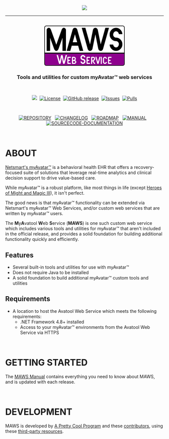 <!-- b220621.091141 -->

<div align="center">

  <img src="https://img.shields.io/badge/WARNING-THIS%20IS%20BETA%20SOFTWARE-FF160C?style=for-the-badge">

  <br>

  ***

  <br>

  <img src=".github/Resources/Assets/Logos/maws-logo-web-service-512x256.png" alt="MAWS logo" width="256">
  <h3> 
  Tools and utilities for custom myAvatar™ web services
  </h3>

  <br>

  <img src="https://img.shields.io/badge/status-active-brightgreen?style=flat">&nbsp;
  [![License](https://img.shields.io/github/license/spectrum-health-systems/MAWS?style=flat)](https://www.apache.org/licenses/LICENSE-2.0)&nbsp;
  [![GitHub release](https://img.shields.io/github/v/release/spectrum-health-systems/MAWS?style=flat)](https://github.com/spectrum-health-systems/MAWS/releases)&nbsp;
  [![Issues](https://img.shields.io/github/issues/spectrum-health-systems/MAWS?style=flat)](https://github.com/spectrum-health-systems/MAWS/issues)&nbsp;
  [![Pulls](https://img.shields.io/github/issues-pr/spectrum-health-systems/MAWSC?style=flat)](https://github.com/spectrum-health-systems/MAWS/pulls)

  <br>

  [![REPOSITORY](https://img.shields.io/badge/REPOSITORY-8e008e?style=for-the-badge)](https://github.com/spectrum-health-systems/MAWS)&nbsp;&nbsp;&nbsp;[![CHANGELOG](https://img.shields.io/badge/CHANGELOG-550055?style=for-the-badge)](Documentation/Changelog.md)&nbsp;&nbsp;&nbsp;[![ROADMAP](https://img.shields.io/badge/ROADMAP-550055?style=for-the-badge)](Documentation/Roadmap.md)&nbsp;&nbsp;&nbsp;[![MANUAL](https://img.shields.io/badge/MANUAL-550055?style=for-the-badge)](Documentation/Manual/MAWS-Manual.md)&nbsp;&nbsp;&nbsp;[![SOURCECODE-DOCUMENTATION](https://img.shields.io/badge/SOURCECODE%20DOCUMENTATION-550055?style=for-the-badge)](Documentation/Sourcecode/MAWS-Sourcecode.md)

</div>

<br>

# ABOUT
[Netsmart's myAvatar™](https://www.ntst.com/Solutions-and-Services/Offerings/myAvatar) is a behavioral health EHR that offers a recovery-focused suite of solutions that leverage real-time analytics and clinical decision support to drive value-based care.

While myAvatar™ is a robust platform, like most things in life (except [Heroes of Might and Magic III](https://www.gog.com/game/heroes_of_might_and_magic_3_complete_edition)), it isn't perfect.

The good news is that myAvatar™ functionality can be extended via Netsmart's myAvatar™ Web Services, and/or custom web services that are written by myAvatar™ users.

The **M**y**A**vatool **W**eb **S**ervice (**MAWS**) is one such custom web service which includes various tools and utilities for myAvatar™ that aren't included in the official release, and provides a solid foundation for building additional functionality quickly and efficiently.

## Features
* Several built-in tools and utilities for use with myAvatar™
* Does not require Java to be installed
* A solid foundation to build additional myAvatar™ custom tools and utilities

## Requirements
* A location to host the Avatool Web Service which meets the following requirements:
  * .NET Framework 4.8+ installed
  * Access to your myAvatar™ environments from the Avatool Web Service via HTTPS

<br>

# GETTING STARTED
The [MAWS Manual](doc/man/manual.md) contains everything you need to know about MAWS, and is updated with each release.

<br>

# DEVELOPMENT
MAWS is developed by [A Pretty Cool Program](https://github.com/APrettyCoolProgram) and these [contributors](src/Resources/Doc/contributors.md), using these [third-party resources](src/Resources/Doc/built-with.md).